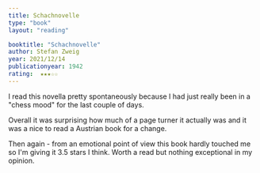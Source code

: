 ```yaml
---
title: Schachnovelle
type: "book"
layout: "reading"

booktitle: "Schachnovelle"
author: Stefan Zweig
year: 2021/12/14
publicationyear: 1942
rating:  ★★★☆☆
---
```


I read this novella pretty spontaneously because I had just really been in a "chess mood" for the last couple of days.

Overall it was surprising how much of a page turner it actually was and it was a nice to read a Austrian book for a change. 

Then again - from an emotional point of view this book hardly touched me so I'm giving it 3.5 stars I think. Worth a read but nothing exceptional in my opinion.
